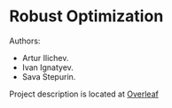 # Robust Optimization

Authors:
* Artur Ilichev.
* Ivan Ignatyev.
* Sava Stepurin.

Project description is located at [Overleaf](https://www.overleaf.com/read/tbjdmwpxrycg)
